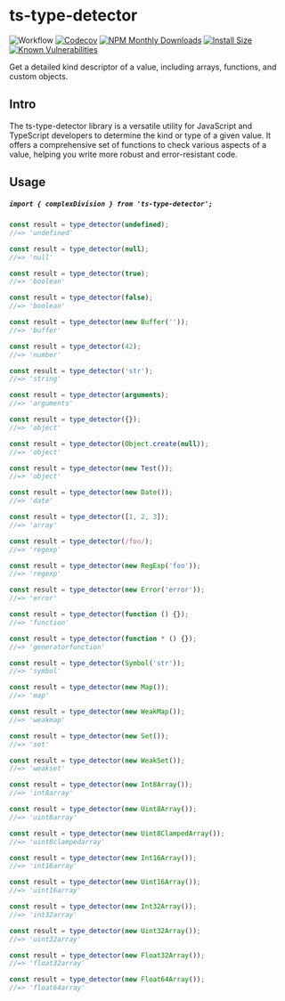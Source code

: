 # ts-type-detector

![Workflow](https://github.com/paxa1887/ts-type-detector/actions/workflows/main.yml/badge.svg)
[![Codecov](https://codecov.io/gh/paxa1887/ts-type-detector/graph/badge.svg?token=S6U22KXOKW)](https://codecov.io/gh/paxa1887/ts-type-detector) [![NPM Monthly Downloads](https://img.shields.io/npm/dm/ts-type-detector.svg?style=flat)](https://www.npmjs.com/package/ts-type-detector)
[![Install Size](https://packagephobia.com/badge?p=ts-type-detector)](https://packagephobia.com/result?p=ts-type-detector) [![Known Vulnerabilities](https://snyk.io/test/github/paxa1887/ts-type-detector/badge.svg)](https://snyk.io/test/github/paxa1887/ts-type-detector)

Get a detailed kind descriptor of a value, including arrays, functions, and custom objects.

## Intro

The ts-type-detector library is a versatile utility for JavaScript and TypeScript developers to determine the kind or type of a given value. It offers a comprehensive set of functions to check various aspects of a value, helping you write more robust and error-resistant code.

## Usage

##### `import { complexDivision } from 'ts-type-detector';`

```TypeScript
const result = type_detector(undefined);
//=> 'undefined'

const result = type_detector(null);
//=> 'null'

const result = type_detector(true);
//=> 'boolean'

const result = type_detector(false);
//=> 'boolean'

const result = type_detector(new Buffer(''));
//=> 'buffer'

const result = type_detector(42);
//=> 'number'

const result = type_detector('str');
//=> 'string'

const result = type_detector(arguments);
//=> 'arguments'

const result = type_detector({});
//=> 'object'

const result = type_detector(Object.create(null));
//=> 'object'

const result = type_detector(new Test());
//=> 'object'

const result = type_detector(new Date());
//=> 'date'

const result = type_detector([1, 2, 3]);
//=> 'array'

const result = type_detector(/foo/);
//=> 'regexp'

const result = type_detector(new RegExp('foo'));
//=> 'regexp'

const result = type_detector(new Error('error'));
//=> 'error'

const result = type_detector(function () {});
//=> 'function'

const result = type_detector(function * () {});
//=> 'generatorfunction'

const result = type_detector(Symbol('str'));
//=> 'symbol'

const result = type_detector(new Map());
//=> 'map'

const result = type_detector(new WeakMap());
//=> 'weakmap'

const result = type_detector(new Set());
//=> 'set'

const result = type_detector(new WeakSet());
//=> 'weakset'

const result = type_detector(new Int8Array());
//=> 'int8array'

const result = type_detector(new Uint8Array());
//=> 'uint8array'

const result = type_detector(new Uint8ClampedArray());
//=> 'uint8clampedarray'

const result = type_detector(new Int16Array());
//=> 'int16array'

const result = type_detector(new Uint16Array());
//=> 'uint16array'

const result = type_detector(new Int32Array());
//=> 'int32array'

const result = type_detector(new Uint32Array());
//=> 'uint32array'

const result = type_detector(new Float32Array());
//=> 'float32array'

const result = type_detector(new Float64Array());
//=> 'float64array'
```
